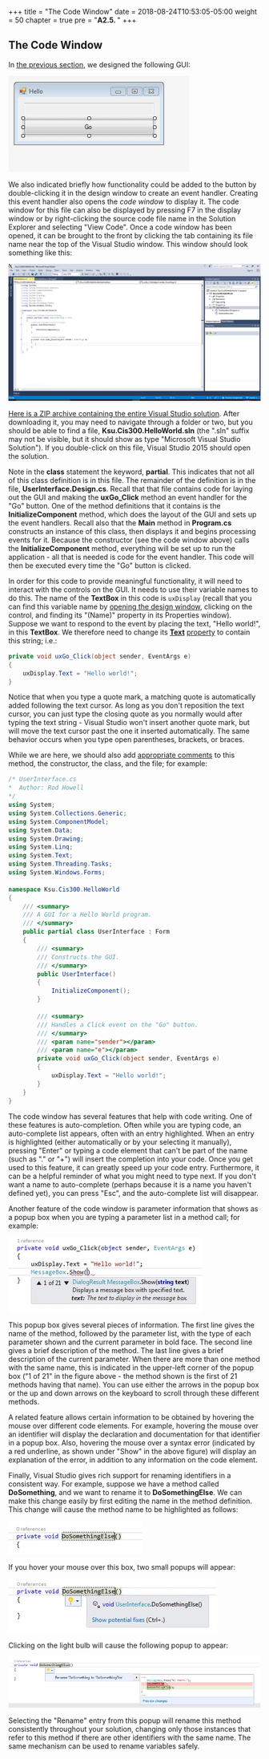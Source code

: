 +++
title = "The Code Window"
date = 2018-08-24T10:53:05-05:00
weight = 50
chapter = true
pre = "<b>A2.5. </b>"
+++

## The Code Window

In [the previous section](/~rhowell/DataStructures/redirect/design-window), we designed the following GUI:

![A picture of a portion of the design window should appear here.](hello-button.jpg)

We also indicated briefly how functionality could be added to the button by double-clicking it in the design window to create an event handler. Creating this event handler also opens the *code window* to display it. The code window for this file can also be displayed by pressing F7 in the display window or by right-clicking the source code file name in the Solution Explorer and selecting "View Code". Once a code window has been opened, it can be brought to the front by clicking the tab containing its file name near the top of the Visual Studio window. This window should look something like this:

![A picture of a window should appear here.](code-window.jpg)

[Here is a ZIP archive containing the entire Visual Studio solution](Ksu.Cis300.HelloWorld.zip). After downloading it, you may need to navigate through a folder or two, but you should be able to find a file, **Ksu.Cis300.HelloWorld.sln** (the ".sln" suffix may not be visible, but it should show as type "Microsoft Visual Studio Solution"). If you double-click on this file, Visual Studio 2015 should open the solution.

Note in the **class** statement the keyword, **partial**. This indicates that not all of this class definition is in this file. The remainder of the definition is in the file, **UserInterface.Design.cs**. Recall that that file contains code for laying out the GUI and making the **uxGo\_Click** method an event handler for the "Go" button. One of the method definitions that it contains is the **InitializeComponent** method, which does the layout of the GUI and sets up the event handlers. Recall also that the **Main** method in **Program.cs** constructs an instance of this class, then displays it and begins processing events for it. Because the constructor (see the code window above) calls the **InitializeComponent** method, everything will be set up to run the application - all that is needed is code for the event handler. This code will then be executed every time the "Go" button is clicked.

In order for this code to provide meaningful functionality, it will need to interact with the controls on the GUI. It needs to use their variable names to do this. The name of the **TextBox** in this code is `uxDisplay` (recall that you can find this variable name by [opening the design window](/~rhowell/DataStructures/redirect/design-window), clicking on the control, and finding its "(Name)" property in its Properties window). Suppose we want to respond to the event by placing the text, "Hello world\!", in this **TextBox**. We therefore need to change its [**Text**](http://msdn.microsoft.com/en-us/library/a19tt6sk\(v=vs.110\).aspx) [property](/~rhowell/DataStructures/redirect/properties) to contain this string; i.e.:


```C#
private void uxGo_Click(object sender, EventArgs e)
{
    uxDisplay.Text = "Hello world!";
}
```

Notice that when you type a quote mark, a matching quote is automatically added following the text cursor. As long as you don't reposition the text cursor, you can just type the closing quote as you normally would after typing the text string - Visual Studio won't insert another quote mark, but will move the text cursor past the one it inserted automatically. The same behavior occurs when you type open parentheses, brackets, or braces.

While we are here, we should also add [appropriate comments](/~rhowell/DataStructures/redirect/comments) to this method, the constructor, the class, and the file; for example:

```C#
/* UserInterface.cs
*  Author: Rod Howell
*/
using System;
using System.Collections.Generic;
using System.ComponentModel;
using System.Data;
using System.Drawing;
using System.Linq;
using System.Text;
using System.Threading.Tasks;
using System.Windows.Forms;

namespace Ksu.Cis300.HelloWorld
{
    /// <summary>
    /// A GUI for a Hello World program.
    /// </summary>
    public partial class UserInterface : Form
    {
        /// <summary>
        /// Constructs the GUI.
        /// </summary>
        public UserInterface()
        {
            InitializeComponent();
        }

        /// <summary>
        /// Handles a Click event on the "Go" button.
        /// </summary>
        /// <param name="sender"></param>
        /// <param name="e"></param>
        private void uxGo_Click(object sender, EventArgs e)
        {
            uxDisplay.Text = "Hello world!";
        }
    }
}
```

The code window has several features that help with code writing. One of these features is auto-completion. Often while you are typing code, an auto-complete list appears, often with an entry highlighted. When an entry is highlighted (either automatically or by your selecting it manually), pressing "Enter" or typing a code element that can't be part of the name (such as "." or "+") will insert the completion into your code. Once you get used to this feature, it can greatly speed up your code entry. Furthermore, it can be a helpful reminder of what you might need to type next. If you don't want a name to auto-complete (perhaps because it is a name you haven't defined yet), you can press "Esc", and the auto-complete list will disappear.

Another feature of the code window is parameter information that shows as a popup box when you are typing a parameter list in a method call; for example:

![A picture of part of an edit window should appear here.](parameter-info.jpg)

This popup box gives several pieces of information. The first line gives the name of the method, followed by the parameter list, with the type of each parameter shown and the current parameter in bold face. The second line gives a brief description of the method. The last line gives a brief description of the current parameter. When there are more than one method with the same name, this is indicated in the upper-left corner of the popup box ("1 of 21" in the figure above - the method shown is the first of 21 methods having that name). You can use either the arrows in the popup box or the up and down arrows on the keyboard to scroll through these different methods.

A related feature allows certain information to be obtained by hovering the mouse over different code elements. For example, hovering the mouse over an identifier will display the declaration and documentation for that identifier in a popup box. Also, hovering the mouse over a syntax error (indicated by a red underline, as shown under "Show" in the above figure) will display an explanation of the error, in addition to any information on the code element.

Finally, Visual Studio gives rich support for renaming identifiers in a consistent way. For example, suppose we have a method called **DoSomething**, and we want to rename it to **DoSomethingElse**. We can make this change easily by first editing the name in the method definition. This change will cause the method name to be highlighted as follows:

![A picture a of a part of a code window should appear here.](rename-box.jpg)

If you hover your mouse over this box, two small popups will appear:

![A picture a of a part of a code window should appear here.](rename-popup.jpg)

Clicking on the light bulb will cause the following popup to appear:

![A picture of a part of a code window should appear here.](rename-popup-menu.jpg)

Selecting the "Rename" entry from this popup will rename this method consistently throughout your solution, changing only those instances that refer to this method if there are other identifiers with the same name. The same mechanism can be used to rename variables safely.
